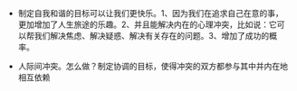 - 制定自我和谐的目标可以让我们更快乐。1、因为我们在追求自己在意的事，更加增加了人生旅途的乐趣。2、并且能解决内在的心理冲突，比如说：它可以帮我们解决焦虑、解决疑惑、解决有关存在的问题。3、增加了成功的概率。

- 人际间冲突。怎么做？制定协调的目标，使得冲突的双方都参与其中并内在地相互依赖
